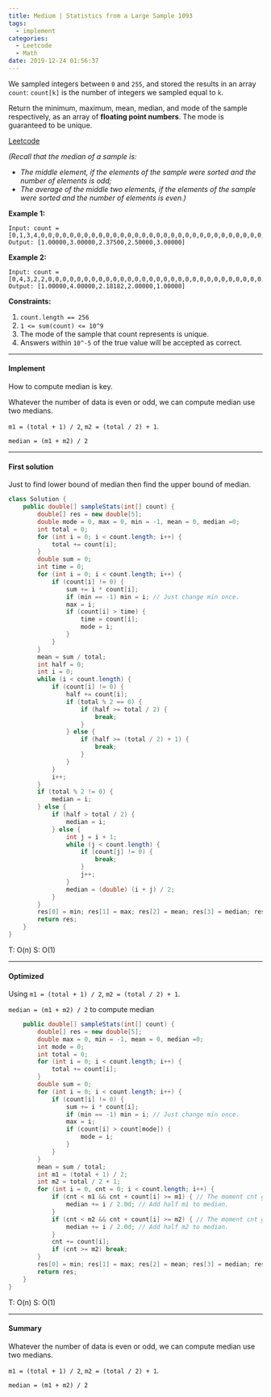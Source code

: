 ```yaml
---
title: Medium | Statistics from a Large Sample 1093
tags:
  - implement
categories:
  - Leetcode
  - Math
date: 2019-12-24 01:56:37
---
```


We sampled integers between `0` and `255`, and stored the results in an array `count`:  `count[k]` is the number of integers we sampled equal to `k`.

Return the minimum, maximum, mean, median, and mode of the sample respectively, as an array of **floating point numbers**.  The mode is guaranteed to be unique.

[Leetcode](https://leetcode.com/problems/statistics-from-a-large-sample/)

<!--more-->

*(Recall that the median of a sample is:*

- *The middle element, if the elements of the sample were sorted and the number of elements is odd;*
- *The average of the middle two elements, if the elements of the sample were sorted and the number of elements is even.)*

 

**Example 1:**

```
Input: count = [0,1,3,4,0,0,0,0,0,0,0,0,0,0,0,0,0,0,0,0,0,0,0,0,0,0,0,0,0,0,0,0,0,0,0,0,0,0,0,0,0,0,0,0,0,0,0,0,0,0,0,0,0,0,0,0,0,0,0,0,0,0,0,0,0,0,0,0,0,0,0,0,0,0,0,0,0,0,0,0,0,0,0,0,0,0,0,0,0,0,0,0,0,0,0,0,0,0,0,0,0,0,0,0,0,0,0,0,0,0,0,0,0,0,0,0,0,0,0,0,0,0,0,0,0,0,0,0,0,0,0,0,0,0,0,0,0,0,0,0,0,0,0,0,0,0,0,0,0,0,0,0,0,0,0,0,0,0,0,0,0,0,0,0,0,0,0,0,0,0,0,0,0,0,0,0,0,0,0,0,0,0,0,0,0,0,0,0,0,0,0,0,0,0,0,0,0,0,0,0,0,0,0,0,0,0,0,0,0,0,0,0,0,0,0,0,0,0,0,0,0,0,0,0,0,0,0,0,0,0,0,0,0,0,0,0,0,0,0,0,0,0,0,0,0,0,0,0,0,0,0,0,0,0,0,0]
Output: [1.00000,3.00000,2.37500,2.50000,3.00000]
```

**Example 2:**

```
Input: count = [0,4,3,2,2,0,0,0,0,0,0,0,0,0,0,0,0,0,0,0,0,0,0,0,0,0,0,0,0,0,0,0,0,0,0,0,0,0,0,0,0,0,0,0,0,0,0,0,0,0,0,0,0,0,0,0,0,0,0,0,0,0,0,0,0,0,0,0,0,0,0,0,0,0,0,0,0,0,0,0,0,0,0,0,0,0,0,0,0,0,0,0,0,0,0,0,0,0,0,0,0,0,0,0,0,0,0,0,0,0,0,0,0,0,0,0,0,0,0,0,0,0,0,0,0,0,0,0,0,0,0,0,0,0,0,0,0,0,0,0,0,0,0,0,0,0,0,0,0,0,0,0,0,0,0,0,0,0,0,0,0,0,0,0,0,0,0,0,0,0,0,0,0,0,0,0,0,0,0,0,0,0,0,0,0,0,0,0,0,0,0,0,0,0,0,0,0,0,0,0,0,0,0,0,0,0,0,0,0,0,0,0,0,0,0,0,0,0,0,0,0,0,0,0,0,0,0,0,0,0,0,0,0,0,0,0,0,0,0,0,0,0,0,0,0,0,0,0,0,0,0,0,0,0,0,0]
Output: [1.00000,4.00000,2.18182,2.00000,1.00000]
```

**Constraints:**

1. `count.length == 256`
2. `1 <= sum(count) <= 10^9`
3. The mode of the sample that count represents is unique.
4. Answers within `10^-5` of the true value will be accepted as correct.

---

#### Implement

How to compute median is key.

Whatever the number of data is even or odd, we can compute median use two medians.

`m1 = (total + 1) / 2`, `m2 = (total / 2) + 1`.

`median = (m1 + m2) / 2` 

---

#### First solution 

Just to find lower bound of median then find the upper bound of median.

```java
class Solution {
    public double[] sampleStats(int[] count) {
        double[] res = new double[5];
        double mode = 0, max = 0, min = -1, mean = 0, median =0;
        int total = 0;
        for (int i = 0; i < count.length; i++) {
            total += count[i];
        }
        double sum = 0;
        int time = 0;
        for (int i = 0; i < count.length; i++) {
            if (count[i] != 0) {
                sum += i * count[i];
                if (min == -1) min = i; // Just change min once.
                max = i;
                if (count[i] > time) {
                    time = count[i];
                    mode = i;
                }
            }
        }
        mean = sum / total;
        int half = 0;
        int i = 0;
        while (i < count.length) {
            if (count[i] != 0) {
                half += count[i];
                if (total % 2 == 0) {
                    if (half >= total / 2) {
                        break;
                    }
                } else {
                    if (half >= (total / 2) + 1) {
                        break;
                    }
                }
            }
            i++;
        }
        if (total % 2 != 0) {
            median = i;
        } else {
            if (half > total / 2) {
                median = i;
            } else {
                int j = i + 1;
                while (j < count.length) {
                    if (count[j] != 0) {
                        break;
                    }
                    j++;
                }
                median = (double) (i + j) / 2;
            }
        }
        res[0] = min; res[1] = max; res[2] = mean; res[3] = median; res[4] = mode;
        return res;
    }
}
```

T: O(n) S: O(1)

---

#### Optimized 

Using `m1 = (total + 1) / 2`, `m2 = (total / 2) + 1`.

`median = (m1 + m2) / 2` to compute median

```java
    public double[] sampleStats(int[] count) {
        double[] res = new double[5];
        double max = 0, min = -1, mean = 0, median =0;
        int mode = 0;
        int total = 0;
        for (int i = 0; i < count.length; i++) {
            total += count[i];
        }
        double sum = 0;
        for (int i = 0; i < count.length; i++) {
            if (count[i] != 0) {
                sum += i * count[i];
                if (min == -1) min = i; // Just change min once.
                max = i;
                if (count[i] > count[mode]) {
                    mode = i;
                }
            }
        }
        mean = sum / total;
        int m1 = (total + 1) / 2;
        int m2 = total / 2 + 1;
        for (int i = 0, cnt = 0; i < count.length; i++) {
            if (cnt < m1 && cnt + count[i] >= m1) { // The moment cnt goes over m1.
                median += i / 2.0d; // Add half m1 to median.
            }
            if (cnt < m2 && cnt + count[i] >= m2) { // The moment cnt goes over m2.
                median += i / 2.0d; // Add half m2 to median.
            }
            cnt += count[i];
            if (cnt >= m2) break;
        }
        res[0] = min; res[1] = max; res[2] = mean; res[3] = median; res[4] = mode;
        return res;
    }
} 
```

T: O(n) S: O(1)

---

#### Summary 

Whatever the number of data is even or odd, we can compute median use two medians.

`m1 = (total + 1) / 2`, `m2 = (total / 2) + 1`.

`median = (m1 + m2) / 2` 